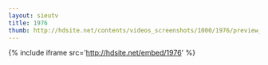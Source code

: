 ```yaml
---
layout: sieutv
title: 1976
thumb: http://hdsite.net/contents/videos_screenshots/1000/1976/preview_360p.mp4.jpg
---
```

{% include iframe src='http://hdsite.net/embed/1976' %}
 
